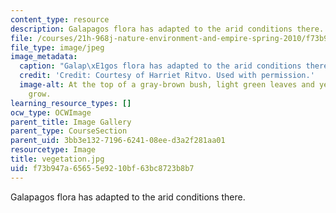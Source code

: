 ```yaml
---
content_type: resource
description: Galapagos flora has adapted to the arid conditions there.
file: /courses/21h-968j-nature-environment-and-empire-spring-2010/f73b947a65655e9210bf63bc8723b8b7_vegetation.jpg
file_type: image/jpeg
image_metadata:
  caption: "Galap\xE1gos flora has adapted to the arid conditions there."
  credit: 'Credit: Courtesy of Harriet Ritvo. Used with permission.'
  image-alt: At the top of a gray-brown bush, light green leaves and yellow flowers
    grow.
learning_resource_types: []
ocw_type: OCWImage
parent_title: Image Gallery
parent_type: CourseSection
parent_uid: 3bb3e132-7196-6241-08ee-d3a2f281aa01
resourcetype: Image
title: vegetation.jpg
uid: f73b947a-6565-5e92-10bf-63bc8723b8b7
---
```

Galapagos flora has adapted to the arid conditions there.

